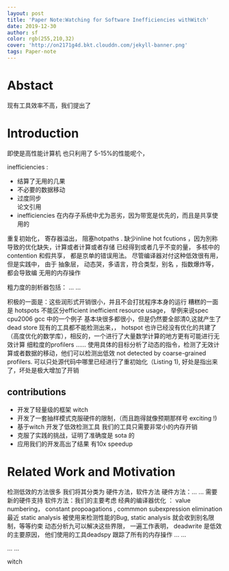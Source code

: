```yaml
---
layout: post
title: 'Paper Note:Watching for Software Inefficiencies withWitch'
date: 2019-12-30
author: sf
color: rgb(255,210,32)
cover: 'http://on2171g4d.bkt.clouddn.com/jekyll-banner.png'
tags: Paper-note
---
```


# Abstact #

现有工具效率不高，我们提出了 

# Introduction #
即使是高性能计算机 也只利用了 5-15%的性能呢个，

inefficiencies :
+ 结算了无用的几果
+ 不必要的数据移动
+ 过度同步  
论文引用
+ inefficiencies 在内存子系统中尤为恶劣，因为带宽是优先的，而且是共享使用的 

重复初始化， 寄存器溢出， 阻塞hotpaths . 缺少inline hot fcutions ，因为別称导致的优化缺失，计算或者计算或者存储 已经得到或者几乎不变的量， 多核中的 contention 和假共享， 都是京单的错误用法。
尽管编译器对付这种低效很有用， 但是实践中， 由于 抽象层， 动态哭，多语言，符合类型，别名 ，指数爆炸等，都会导致编 无用的内存操作 

粗力度的剖析器包括： ... ... 

积极的一面是：这些润形式开销很小，并且不会打扰程序本身的运行
糟糕的一面是 hotspots 不能区分efficient inefficient resource usage， 举例来说spec cpu2006 gcc 中的一个例子
    基本块很多都很小，但是仍然要全部清0,这就产生了 dead store
现有的工具都不能检测出来，， hotspot 也许已经没有优化的共建了（高度优化的数学库），相反的，一个进行了大量数学计算的地方更有可能进行无效计算
细粒度的profilers ......  使用具体的目标分析了动态的指令，检测了无效计算或者数据的移动，他们可以检测出低效 not detected by coarse-grained profilers. 可以只处源代码中哪里已经进行了重初始化（Listing 1), 好处是指出来了，坏处是极大增加了开销

## contributions ##
+ 开发了轻量级的框架 witch 
+ 开发了一套抽样模式克服硬件的限制，（而且跑得就像预期那样号 exciting !)
+ 基于witch 开发了低效检测工具 我们的工具只需要非常小的内存开销
+ 克服了实践的挑战，证明了准确度是 sota 的
+ 应用我们的开发高出了结果 有10x speedup

# Related Work and Motivation #
检测低效的方法很多 我们将其分类为
硬件方法，软件方法
硬件方法：... ... 需要新的硬件支持
软件方法：我们的主要考虑
经典的编译器优化 ： value numbering， constant propoagations , commmon subexpression elimination 
最近 static analysis 被使用来检测性能的Bug, static analysis 就会收到别名限制，等等约束
动态分析九可以解决这些界限， 一遍工作表明， deadwrite 是低效的主要原因，  他们使用的工具deadspy 跟踪了所有的内存操作 ... ... 

... ... 

witch 